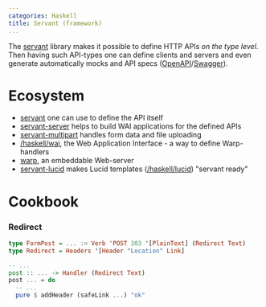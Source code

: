 ```yaml
---
categories: Haskell
title: Servant (framework)
...
```

The [servant](https://hackage.haskell.org/package/servant) library makes it possible to define HTTP APIs *on the type level*. Then having such API-types one can define clients and servers and even generate automatically mocks and API specs ([OpenAPI](https://en.wikipedia.org/wiki/OpenAPI_Specification)/[Swagger](https://en.wikipedia.org/wiki/Swagger_(software))).

# Ecosystem

- [servant](https://hackage.haskell.org/package/servant) one can use to define the API itself
- [servant-server](https://hackage.haskell.org/package/servant-server) helps to build WAI applications for the defined APIs
- [servant-multipart](https://hackage.haskell.org/package/servant-multipart) handles form data and file uploading
- [/haskell/wai](), the Web Application Interface - a way to define Warp-handlers
- [warp](https://hackage.haskell.org/package/warp), an embeddable Web-server
- [servant-lucid](https://hackage.haskell.org/package/servant-lucid) makes Lucid templates ([/haskell/lucid]()) "servant ready"

# Cookbook

### Redirect

```haskell
type FormPost = ... :> Verb 'POST 303 '[PlainText] (Redirect Text)
type Redirect = Headers '[Header "Location" Link]

-- ...
post :: ... -> Handler (Redirect Text)
post ... = do
  -- ...
  pure $ addHeader (safeLink ...) "ok"
```
